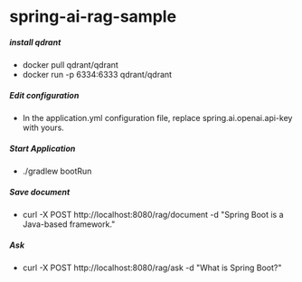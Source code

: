 # spring-ai-rag-sample

##### install qdrant
- docker pull qdrant/qdrant
- docker run -p 6334:6333 qdrant/qdrant

##### Edit configuration
- In the application.yml configuration file, replace spring.ai.openai.api-key with yours.

##### Start Application
- ./gradlew bootRun

##### Save document
- curl -X POST http://localhost:8080/rag/document -d "Spring Boot is a Java-based framework."

##### Ask
- curl -X POST http://localhost:8080/rag/ask -d "What is Spring Boot?"
